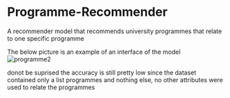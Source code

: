 # Programme-Recommender
A recommender model that recommends  university programmes that relate to one specific programme

The below picture is an example of an interface of the model
![programme2](https://user-images.githubusercontent.com/88351433/190236869-80efaa0b-e375-45ab-940b-600aacff20b2.png)

donot be suprised the accuracy is still pretty low since the dataset contained only a list programmes and nothing else, no other attributes were used to  relate the programmes

